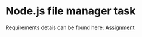 # Node.js file manager task

Requirements detais can be found here: [Assignment](https://github.com/AlreadyBored/nodejs-assignments/blob/main/assignments/file-manager/assignment.md)
